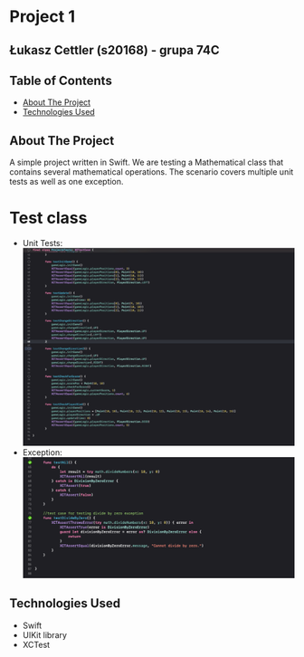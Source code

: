 # Project 1

## Łukasz Cettler (s20168) - grupa 74C

<!-- TABLE OF CONTENTS -->
## Table of Contents

* [About The Project](#about-the-project)
* [Technologies Used](#technologies-used)

<!-- ABOUT THE PROJECT -->
## About The Project

A simple project written in Swift. 
We are testing a Mathematical class that contains several mathematical operations. 
The scenario covers multiple unit tests as well as one exception.

# Test class

* Unit Tests:
![Unit Tests](https://github.com/lukaszcettler/TAU/blob/main/Project1/Unit%20Tests.png)
* Exception:
![Exception](https://github.com/lukaszcettler/TAU/blob/main/Project1/Exception.png)

## Technologies Used

* Swift
* UIKit library
* XCTest
